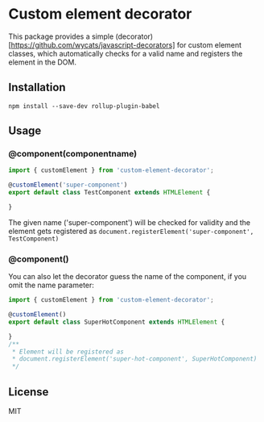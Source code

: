 # Custom element decorator
This package provides a simple (decorator)[https://github.com/wycats/javascript-decorators] for custom element classes, which automatically
checks for a valid name and registers the element in the DOM.

## Installation
```
npm install --save-dev rollup-plugin-babel
```

## Usage

### @component(componentname)
```js
import { customElement } from 'custom-element-decorator';

@customElement('super-component')
export default class TestComponent extends HTMLElement {

}
```
The given name ('super-component') will be checked for validity and the element gets registered as `document.registerElement('super-component', TestComponent)`

### @component()
You can also let the decorator guess the name of the component, if you omit the name parameter:
```js
import { customElement } from 'custom-element-decorator';

@customElement()
export default class SuperHotComponent extends HTMLElement {

}
/**
 * Element will be registered as
 * document.registerElement('super-hot-component', SuperHotComponent)
 */
```
## License
MIT
